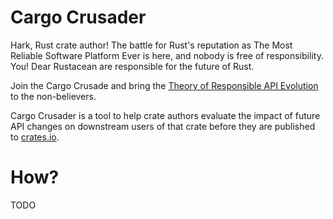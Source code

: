 # Cargo Crusader

Hark, Rust crate author! The battle for Rust's reputation as The Most
Reliable Software Platform Ever is here, and nobody is free of
responsibility. You! Dear Rustacean are responsible for the future of
Rust.

Join the Cargo Crusade and bring the [Theory of Responsible API
Evolution][evo] to the non-believers.

Cargo Crusader is a tool to help crate authors evaluate the impact of
future API changes on downstream users of that crate before they are
published to [crates.io].

[evo]: https://github.com/rust-lang/rfcs/blob/master/text/1105-api-evolution.md
[crates.io]: http://crates.io
[semver]: http://semver.org/

# How?

TODO
